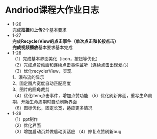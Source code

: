 # Andriod课程大作业日志
 * 1-26  
 完成**拍摄**和**上传**2个基本要求  
 * 1-27  
 完成**RecyclerView的点击事件（单次点击和长按点击）  
 完成视频播放**基本要求基本完成  
 * 1-28  
 （1）完成基本界面美化（icon，按钮等优化）  
 （2）完成点赞动画和连续点击事件监听（连续点击出现爱心）  
 （3）优化recyclerView，实现  
 1、瀑布流的显示  
 2、固定图片宽度自动匹配高度  
 3、图片的圆角裁剪  
 （4）优化item点击事件，增加点赞功能
 （5）优化刷新界面，重写生命周期，开始生命周期时自动刷新界面  
 （6）图标优化，固定长宽，适应更多情况  
 * 1-29  
 （1）ppt制作  
 （2）优化界面  
 （3）增加启动页并做启动页适应
 （4）修复点赞刷新bug
